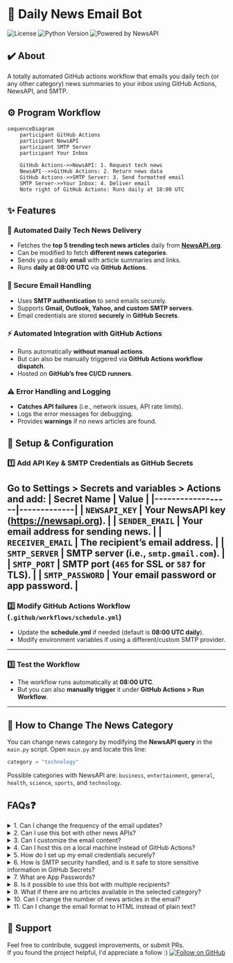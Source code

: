 # 📰 Daily News Email Bot

![License](https://img.shields.io/github/license/arassp/daily-news-bot)
![Python Version](https://img.shields.io/badge/python-3.8%2B-blue) 
![Powered by NewsAPI](https://img.shields.io/badge/powered%20by-NewsAPI-orange)


## ✔️ About 
A totally automated GitHub actions workflow that emails you daily tech (or any other category) news summaries to your inbox using GitHub Actions, NewsAPI, and SMTP. 

## ⚙️ Program Workflow 
```mermaid
sequenceDiagram
    participant GitHub Actions
    participant NewsAPI
    participant SMTP Server
    participant Your Inbox

    GitHub Actions->>NewsAPI: 1. Request tech news
    NewsAPI-->>GitHub Actions: 2. Return news data
    GitHub Actions->>SMTP Server: 3. Send formatted email
    SMTP Server->>Your Inbox: 4. Deliver email
    Note right of GitHub Actions: Runs daily at 18:00 UTC
```

## ✨ Features
### 📩 Automated Daily Tech News Delivery
- Fetches the **top 5 trending tech news articles** daily from **[NewsAPI.org](https://newsapi.org/)**.
- Can be modified to fetch **different news categories**.
- Sends you a daily **email** with article summaries and links.
- Runs **daily at 08:00 UTC** via **GitHub Actions**.
  
### 🔐 Secure Email Handling
- Uses **SMTP authentication** to send emails securely.
- Supports **Gmail, Outlook, Yahoo, and custom SMTP servers**.
- Email credentials are stored **securely** in **GitHub Secrets**.
  
### ⚡ Automated Integration with GitHub Actions
- Runs automatically **without manual actions**.
- But can also be manually triggered via **GitHub Actions workflow dispatch**.
- Hosted on **GitHub’s free CI/CD runners**.
  
### ⚠️ Error Handling and Logging
- **Catches API failures** (i.e., network issues, API rate limits).
- Logs the error messages for debugging.
- Provides **warnings** if no news articles are found.
  
## 🚀 Setup & Configuration

### **1️⃣ Add API Key & SMTP Credentials as GitHub Secrets**
Go to **Settings > Secrets and variables > Actions** and add:
| Secret Name       | Value |
|------------------|-------------|
| `NEWSAPI_KEY` | Your NewsAPI key (https://newsapi.org). |
| `SENDER_EMAIL` | Your email address for sending news. |
| `RECEIVER_EMAIL` | The recipient’s email address. |
| `SMTP_SERVER` | SMTP server (i.e., `smtp.gmail.com`). |
| `SMTP_PORT` | SMTP port (`465` for SSL or `587` for TLS). |
| `SMTP_PASSWORD` | Your email password or app password. |
---
### **2️⃣ Modify GitHub Actions Workflow (`.github/workflows/schedule.yml`)**
- Update the **schedule.yml** if needed (default is **08:00 UTC daily**).
- Modify environment variables if using a different/custom SMTP provider.
---
### **3️⃣ Test the Workflow**
- The workflow runs automatically at **08:00 UTC**.
- But you can also **manually trigger** it under **GitHub Actions > Run Workflow**.
---
## 📰 How to Change The News Category 
You can change news category by modifying the **NewsAPI query** in the `main.py` script.
Open `main.py` and locate this line:
```python
category = "technology"
```
Possible categories with NewsAPI are:  `business`, `entertainment`, `general`, `health`, `science`, `sports`, and `technology`.

## FAQs❓
<details>
<summary>1. Can I change the frequency of the email updates?</summary>
    Yes, just open <code>schedule.yml</code> and modify the <code>cron</code> schedule to change the timing.
    <br>
    Example for hourly runs: <code>- cron: '0 * * * *'</code>
    </br>
</details>
<details>
<summary>2. Can I use this bot with other news APIs?</summary>
    Yes, but you’ll need to modify the <code>get_news()</code> function in <code>main.py</code> to make API requests to the new service and parse their response format.
</details>
<details>
<summary>3. Can I customize the email content?</summary>
    Yes, just edit the <code>get_tech_news()</code> or <code>send_email()</code> functions in <code>main.py.</code> You can change the formatting, number of articles, or add new details to the email body.
</details>
<details>
<summary>4. Can I host this on a local machine instead of GitHub Actions?</summary>
    Yes, install the required dependencies and set up a <code>cron</code> job to run <code>main.py</code> on your local machine. Use a <code>.env</code> file to manage your credentials securely.
</details>
<details>
<summary>5. How do I set up my email credentials securely?</summary>
    Store your credentials (<code>STMP_SERVER</code>,<code>NEWSAPI_KEY</code>,etc...) in GitHub Secrets as shown in the setup and configuration steps above.
    <br>
    IMPORTANT: <b>NEVER</b> hard-code any sensitive information directly in your code. 
    </br>
</details>
<details>
<summary>6. How is SMTP security handled, and is it safe to store sensitive information in GitHub Secrets? </summary>
    SMTP credentials (such as email, password, server, and port number) are stored securely in GitHub Secrets, which are encrypted and accessible only as environment variables during workflow action. You can also use this bot with an email address that you don’t frequently use (<code>SENDER_EMAIL</code>) while adding your primary email (<code>RECEIVER_EMAIL</code>) address as the recipient in GitHub Secrets. Steps for this are shown in the setup and configuration steps above. And while it may not always be necessary, I recommend using App Passwords instead of your actual email password for added protection. 
</details>
<details>
<summary>7. What are App Passwords? </summary>
    App Passwords are platform-specific passwords that allows third-party apps (like this bot) to access your email account without exposing your main account password.
    <table>
  <thead>
    <tr>
      <th>Provider</th>
      <th>Steps to Generate App Password</th>
    </tr>
  </thead>
  <tbody>
    <tr>
      <td><strong>Gmail</strong></td>
      <td>
        <ol>
          <li>Go to <a href="https://myaccount.google.com/security" target="_blank">Google Account Security</a>.</li>
          <li>Enable <strong>2-Step Verification</strong> if not already enabled.</li>
          <li>Under "Signing in to Google," select <strong><a href="https://myaccount.google.com/apppasswords" target="_blank">App Passwords</a></strong>.</li>
          <li>Give it any name, but something that you recognize and click <b>Generate</b></li>
          <li>Copy the password (delete the spaces) and add it to your <code>SMTP_PASSWORD</code> secret in GitHub.</li>
        </ol>
      </td>
    </tr>
    <tr>
      <td><strong>Outlook/Hotmail</strong></td>
      <td>
        <ol>
          <li>Go to <a href="https://account.live.com/proofs/manage" target="_blank">Microsoft Account Security</a>.</li>
          <li>Enable <strong>Two-Step Verification</strong> if not already enabled.</li>
          <li>Select <strong>Create a New App Password</strong>.</li>
          <li>Copy the password and add it to your <code>SMTP_PASSWORD</code> secret in GitHub.</li>
        </ol>
      </td>
    </tr>
    <tr>
      <td><strong>Yahoo Mail</strong></td>
      <td>
        <ol>
          <li>Go to <a href="https://login.yahoo.com/account/security" target="_blank">Yahoo Account Security</a>.</li>
          <li>Enable <strong>Two-Step Verification</strong>.</li>
          <li>Click <strong>Generate App Password</strong>, then select <strong>Other</strong> and give it a name.</li>
          <li>Copy the password and add it to your <code>SMTP_PASSWORD</code> secret in GitHub.</li>
        </ol>
      </td>
    </tr>
  </tbody>
</table>
</details>
<details>
<summary>8. Is it possible to use this bot with multiple recipients? </summary>
    Yes, but with some modification. First, you need to add the recipients to <code>RECEIVER_EMAIL</code> in GitHub secrets, seperated by commas. Let's say you have: example1@gmail.com, example2@gmail.com. Then you need to modify the <code>send_email</code> function in <code>main.py</code> so that it can handle multiple recipients. Now, the below line splits the <code>receiver_email</code> string (Stored in GitHub Secrets) into a list of email addresses, allowing you to handle multiple recipients.
<pre>
<code>
recipients = email_config['receiver_email'].split(",") 
</code>
</pre>
Now add a loop to send emails to each recipient individually.
<pre>
<code>
    for recipient in recipients:
    recipient = recipient.strip()  # Remove spaces
    msg['To'] = recipient
    server.send_message(msg)
    logging.info(f"Email sent to {recipient}")
</code>
</pre>
And a log message for each recipient for debugging 
<pre>
<code>
    logging.info(f"Email sent to {recipient}")
</code>
</pre>
</details>
<details>
<summary>9. What if there are no articles available in the selected category?</summary>
    The bot will log a warning: <code>No articles found for category: <category></code> and skip sending the email.
</details>
<details>
<summary>10. Can I change the number of news articles in the email?</summary>
    Yes, modify the <code>[:5]</code> in the <code>get_news()</code> function to your desired number of articles. 
    <br>
    Example: <code>articles = response.json().get('articles', [])[:10]  # Gets top 10 articles</code>
    </br>
</details>
<details>
<summary>11. Can I change the email format to HTML instead of plain text?</summary>
    Yes, modify the <code>send_email()</code> function and change the email body format from plain to html.
</details>

## 👏 Support 
Feel free to contribute, suggest improvements, or submit PRs.
<br>
If you found the project helpful, I'd appreciate a follow :) 
[![Follow on GitHub](https://img.shields.io/badge/Follow-arassp-239a3b?style=flat&logo=github)](https://github.com/arassp)
</br>

